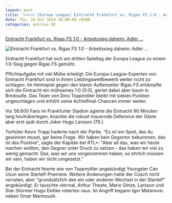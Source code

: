 ```yaml
---
layout: post
title: "🔥🔥🔥🔥 [Europa League] Eintracht Frankfurt vs. Rigas FS 1:0 - Arbeitssieg daheim: Adler ..."
date: Thu, 24 Oct 2024 18:00:00 +0200
categories: entries DE
---
```

[Eintracht Frankfurt vs. Rigas FS 1:0 - Arbeitssieg daheim: Adler ...](https://www.spox.com/de/sport/fussball/europaleague/2410/Artikel/eintracht-frankfurt-vs-rigas-fc-el-heute-im-liveticker.html)

![Eintracht Frankfurt vs. Rigas FS 1:0 - Arbeitssieg daheim: Adler ...](https://www.spox.com/de/sport/fussball/europaleague/2410/Bilder/larsson-frankfurt-riga-1600.jpg)

Eintracht Frankfurt hat sich am dritten Spieltag der Europa League zu einem 1:0-Sieg gegen Rigas FS gemüht.

Pflichtaufgabe mit viel Mühe erledigt: Die Europa-League-Experten von Eintracht Frankfurt sind in ihrem Lieblingswettbewerb weiter nicht zu schlagen. Im Heimspiel gegen den klaren Außenseiter Rigas FS erkämpfte sich die Eintracht ein mühsames 1:0 (0:0), geriet dabei aber kaum in Bredouille. Das Team von Dino Toppmöller bleibt mit sieben Punkten ungeschlagen und erhöht seine Achtelfinal-Chancen immer weiter.

Vor 56.600 Fans im Frankfurter Stadion agierte die Eintracht 90 Minuten lang hochüberlegen, knackte die robust mauernde Defensive der Gäste aber erst spät durch Joker Hugo Larsson (79.).

Torhüter Kevin Trapp haderte nach der Partie. "Es ist ein Spiel, das du gewinnen musst, gar keine Frage. Wir haben kein Gegentor bekommen, das ist das Positive", sagte der Kapitän bei RTL+: "Aber all das, was wir heute machen wollten, den Gegner unter Druck zu setzen - das haben wir viel zu wenig gemacht. Das, was wir uns vorgenommen haben, so ehrlich müssen wir sein, haben wir nicht umgesetzt."

Bei der Eintracht feierte wie von Toppmöller angekündigt Youngster Can Uzun seine Startelf-Premiere. Weitere Änderungen hatte der Coach nicht verraten, aber "grundsätzlich den ein oder anderen Wechsel in der Startelf" angekündigt. Er tauschte viermal, Arthur Theate, Mario Götze, Larsson und Star-Stürmer Hugo Ekitike rotierten raus. Im Angriff begann Igor Matanovic neben Omar Marmoush.

